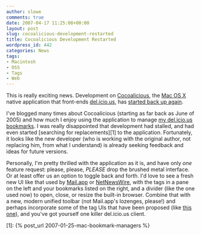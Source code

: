 ```yaml
---
author: slowe
comments: true
date: 2007-04-17 11:25:08+00:00
layout: post
slug: cocoalicious-development-restarted
title: Cocoalicious Development Restarted
wordpress_id: 442
categories: News
tags:
- Macintosh
- OSS
- Tags
- Web
---
```


This is really exciting news. Development on [Cocoalicious](http://www.scifihifi.com/cocoalicious/), the [Mac OS X](http://www.apple.com/macosx/) native application that front-ends [del.icio.us](http://del.icio.us/), has [started back up again](http://alittledrop.com/2007/04/13/cocoalicious-10b44/).

I've blogged many times about Cocoalicious (starting as far back as June of 2005) and how much I enjoy using the application to manage [my del.icio.us bookmarks](http://del.icio.us/slowe/). I was really disappointed that development had stalled, and had even started [searching for replacements][1] to the application. Fortunately, it looks like the new developer (who is working with the original author, not replacing him, from what I understand) is already seeking feedback and ideas for future versions.

Personally, I'm pretty thrilled with the application as it is, and have only _one_ feature request: please, please, _PLEASE_ drop the brushed metal interface. Or at least offer us an option to toggle back and forth. I'd love to see a fresh new UI like that used by [Mail.app](http://www.apple.com/macosx/features/mail/) or [NetNewsWire](http://www.newsgator.com/NGOLProduct.aspx?ProdID=NetNewsWire), with the tags in a pane on the left and your bookmarks listed on the right, and a divider (like the one used now) to open, close, or resize the built-in browser. Combine that with a new, modern unified toolbar (not Mail.app's lozenges, please!) and perhaps incorporate some of the tag UIs that have been proposed (like [this one](http://www.tumultco.com/blog/?p=43)), and you've got yourself one killer del.icio.us client.

[1]: {% post_url 2007-01-25-mac-bookmark-managers %}
